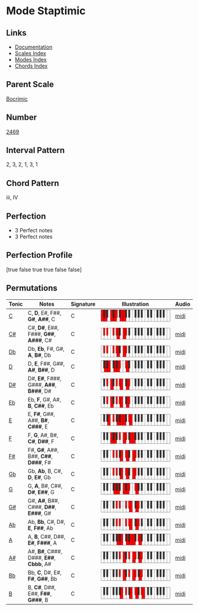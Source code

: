 # Mode Staptimic

## Links

- [Documentation](README.md)
- [Scales Index](Scales.md)
- [Modes Index](Modes.md)
- [Chords Index](Chords.md)

## Parent Scale

[Bocrimic](ScaleBocrimic.md)

## Number

[2469](https://ianring.com/musictheory/scales/2469)

## Interval Pattern

2, 3, 2, 1, 3, 1

## Chord Pattern

iii, IV

## Perfection

- 3 Perfect notes
- 3 Perfect notes

## Perfection Profile

[true false true true false false]

## Permutations

| Tonic | Notes | Signature | Illustration | Audio |
|-------|-------|-----------|--------------|-------|
| [C](ModeCNaturalStaptimic.md) | C, **D**, E#, F##, **G#**, **A##**, C | C | ![CNaturalStaptimic](ModeCNaturalStaptimic.png) | [midi](https://github.com/edipermadi/music/blob/main/docs/ModeCNaturalStaptimic.mid?raw=true) |
| [C#](ModeCSharpStaptimic.md) | C#, **D#**, E##, F###, **G##**, **A###**, C# | C | ![CSharpStaptimic](ModeCSharpStaptimic.png) | [midi](https://github.com/edipermadi/music/blob/main/docs/ModeCSharpStaptimic.mid?raw=true) |
| [Db](ModeDFlatStaptimic.md) | Db, **Eb**, F#, G#, **A**, **B#**, Db | C | ![DFlatStaptimic](ModeDFlatStaptimic.png) | [midi](https://github.com/edipermadi/music/blob/main/docs/ModeDFlatStaptimic.mid?raw=true) |
| [D](ModeDNaturalStaptimic.md) | D, **E**, F##, G##, **A#**, **B##**, D | C | ![DNaturalStaptimic](ModeDNaturalStaptimic.png) | [midi](https://github.com/edipermadi/music/blob/main/docs/ModeDNaturalStaptimic.mid?raw=true) |
| [D#](ModeDSharpStaptimic.md) | D#, **E#**, F###, G###, **A##**, **B###**, D# | C | ![DSharpStaptimic](ModeDSharpStaptimic.png) | [midi](https://github.com/edipermadi/music/blob/main/docs/ModeDSharpStaptimic.mid?raw=true) |
| [Eb](ModeEFlatStaptimic.md) | Eb, **F**, G#, A#, **B**, **C##**, Eb | C | ![EFlatStaptimic](ModeEFlatStaptimic.png) | [midi](https://github.com/edipermadi/music/blob/main/docs/ModeEFlatStaptimic.mid?raw=true) |
| [E](ModeENaturalStaptimic.md) | E, **F#**, G##, A##, **B#**, **C###**, E | C | ![ENaturalStaptimic](ModeENaturalStaptimic.png) | [midi](https://github.com/edipermadi/music/blob/main/docs/ModeENaturalStaptimic.mid?raw=true) |
| [F](ModeFNaturalStaptimic.md) | F, **G**, A#, B#, **C#**, **D##**, F | C | ![FNaturalStaptimic](ModeFNaturalStaptimic.png) | [midi](https://github.com/edipermadi/music/blob/main/docs/ModeFNaturalStaptimic.mid?raw=true) |
| [F#](ModeFSharpStaptimic.md) | F#, **G#**, A##, B##, **C##**, **D###**, F# | C | ![FSharpStaptimic](ModeFSharpStaptimic.png) | [midi](https://github.com/edipermadi/music/blob/main/docs/ModeFSharpStaptimic.mid?raw=true) |
| [Gb](ModeGFlatStaptimic.md) | Gb, **Ab**, B, C#, **D**, **E#**, Gb | C | ![GFlatStaptimic](ModeGFlatStaptimic.png) | [midi](https://github.com/edipermadi/music/blob/main/docs/ModeGFlatStaptimic.mid?raw=true) |
| [G](ModeGNaturalStaptimic.md) | G, **A**, B#, C##, **D#**, **E##**, G | C | ![GNaturalStaptimic](ModeGNaturalStaptimic.png) | [midi](https://github.com/edipermadi/music/blob/main/docs/ModeGNaturalStaptimic.mid?raw=true) |
| [G#](ModeGSharpStaptimic.md) | G#, **A#**, B##, C###, **D##**, **E###**, G# | C | ![GSharpStaptimic](ModeGSharpStaptimic.png) | [midi](https://github.com/edipermadi/music/blob/main/docs/ModeGSharpStaptimic.mid?raw=true) |
| [Ab](ModeAFlatStaptimic.md) | Ab, **Bb**, C#, D#, **E**, **F##**, Ab | C | ![AFlatStaptimic](ModeAFlatStaptimic.png) | [midi](https://github.com/edipermadi/music/blob/main/docs/ModeAFlatStaptimic.mid?raw=true) |
| [A](ModeANaturalStaptimic.md) | A, **B**, C##, D##, **E#**, **F###**, A | C | ![ANaturalStaptimic](ModeANaturalStaptimic.png) | [midi](https://github.com/edipermadi/music/blob/main/docs/ModeANaturalStaptimic.mid?raw=true) |
| [A#](ModeASharpStaptimic.md) | A#, **B#**, C###, D###, **E##**, **Cbbb**, A# | C | ![ASharpStaptimic](ModeASharpStaptimic.png) | [midi](https://github.com/edipermadi/music/blob/main/docs/ModeASharpStaptimic.mid?raw=true) |
| [Bb](ModeBFlatStaptimic.md) | Bb, **C**, D#, E#, **F#**, **G##**, Bb | C | ![BFlatStaptimic](ModeBFlatStaptimic.png) | [midi](https://github.com/edipermadi/music/blob/main/docs/ModeBFlatStaptimic.mid?raw=true) |
| [B](ModeBNaturalStaptimic.md) | B, **C#**, D##, E##, **F##**, **G###**, B | C | ![BNaturalStaptimic](ModeBNaturalStaptimic.png) | [midi](https://github.com/edipermadi/music/blob/main/docs/ModeBNaturalStaptimic.mid?raw=true) |
